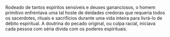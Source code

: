 ﻿Rodeado de tantos espíritos sensíveis e deuses gananciosos, o homem primitivo enfrentava uma tal hoste de deidades credoras que requeria todos os sacerdotes, rituais e sacrifícios durante uma vida inteira para livrá-lo de débito espiritual. A doutrina do pecado original, ou culpa racial, iniciava cada pessoa com séria dívida com os poderes espirituais.